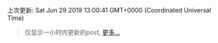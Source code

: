
  
 上次更新: Sat Jun 29 2019 13:00:41 GMT+0000 (Coordinated Universal Time) 

 > 仅显示一小时内更新的post, [更多...](screenshots/)
  